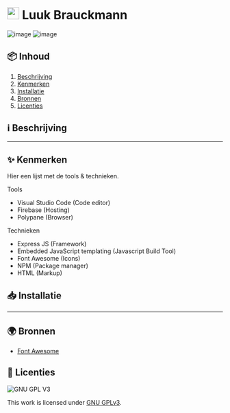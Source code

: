 <h1>
  <img src="https://user-images.githubusercontent.com/47314813/218471748-d983dce9-0d2b-4220-9822-4167b0f43aac.png" style="height: 1em;">
  <span>Luuk Brauckmann</span>
</h1>

![image](https://user-images.githubusercontent.com/47314813/218473330-b2ffe8bf-cd32-4a76-a09a-6c0c9b1cb22e.png)
![image](https://user-images.githubusercontent.com/47314813/218473207-49481694-f162-44a2-863e-7958d3be9144.png)


<h2 id="inhoud">📦 Inhoud</h2>

<ol>
  <li>
    <a href="#beschrijving">Beschrijving</a>
  </li>
  <li>
    <a href="#kenmerken">Kenmerken</a>
  </li>
  <li>
    <a href="#installatie">Installatie</a>
  </li>
  <li>
    <a href="#bronnen">Bronnen</a>
  </li>
  <li>
    <a href="#licenties">Licenties</a>
  </li>
</ol>


<h2 id="beschrijving">ℹ️ Beschrijving</h2>

***

<h2 id="kenmerken">✨ Kenmerken</h2>

Hier een lijst met de tools & technieken.

Tools
- Visual Studio Code (Code editor)
- Firebase (Hosting)
- Polypane (Browser)

Technieken
- Express JS (Framework)
- Embedded JavaScript templating (Javascript Build Tool)
- Font Awesome (Icons)
- NPM (Package manager)
- HTML (Markup)

<h2 id="installatie">📥 Installatie</h2>

***

<h2 id="bronnen">🌍 Bronnen</h2>

- [Font Awesome](https://fontawesome.com/)

<h2 id="licenties">🪪 Licenties</h2>

![GNU GPL V3](https://www.gnu.org/graphics/gplv3-127x51.png)

This work is licensed under [GNU GPLv3](./LICENSE).
